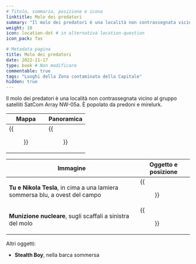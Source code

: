 ```yaml
---
# Titolo, sommario, posizione e icona
linktitle: Molo dei predatori
summary: "Il molo dei predatori è una località non contrassegnata vicino al gruppo satelliti SatCom Array NW-05a. È popolato da predoni e mirelurk."
weight: 10
icon: location-dot # in alternativa location-question
icon_pack: fas

# Metadata pagina
title: Molo dei predatori
date: 2022-11-17
type: book # Non modificare
commentable: true
tags: "Luoghi della Zona contaminata della Capitale"
hidden: true
---
```





Il molo dei predatori è una località non contrassegnata vicino al gruppo satelliti SatCom Array NW-05a. È popolato da predoni e mirelurk.

| Mappa                                    | Panoramica                                  |
| ---------------------------------------- | ------------------------------------------- |
| {{<figure src="Raider_wharf_loc.webp">}} | {{<figure src="NW-05a_Boat_&_Wharf.webp">}} |

| Immagine                                                                     | Oggetto e posizione                                       |
| ---------------------------------------------------------------------------- | --------------------------------------------------------- |
| **Tu e Nikola Tesla**, in cima a una lamiera sommersa blu, a ovest del campo | {{<figure src="Raider_wharf_Nikola_Tesla_and_You.webp">}} |
| **Munizione nucleare**, sugli scaffali a sinistra del molo                   | {{<figure src="Raider_wharf_mini_nuke.webp">}}            |


Altri oggetti:
- **Stealth Boy**, nella barca sommersa

